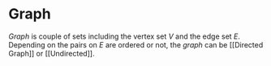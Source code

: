 # Graph

_Graph_ is couple of sets including the vertex set $V$ and the edge set $E$. Depending on the pairs on $E$ are ordered or not, the _graph_ can be [[Directed Graph]] or [[Undirected]].
